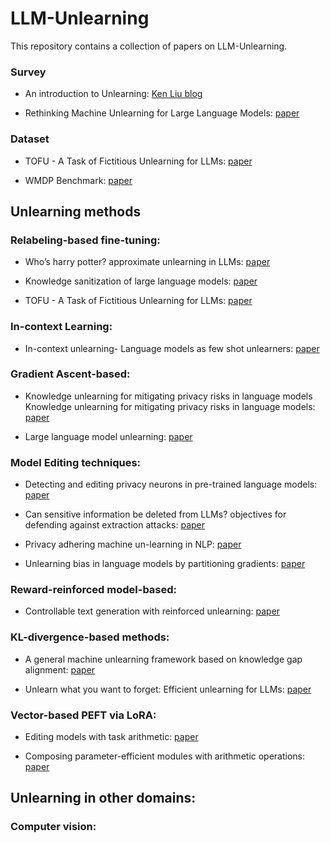 # LLM-Unlearning

This repository contains a collection of papers on LLM-Unlearning.


### Survey

- An introduction to Unlearning: [Ken Liu blog](https://ai.stanford.edu/~kzliu/blog/unlearning)
  
- Rethinking Machine Unlearning for Large Language Models: [paper](https://arxiv.org/abs/2402.08787)

### Dataset

- TOFU - A Task of Fictitious Unlearning for LLMs: [paper](https://arxiv.org/pdf/2401.06121)
  
- WMDP Benchmark: [paper](https://www.wmdp.ai/)

## Unlearning methods

### Relabeling-based fine-tuning:

- Who’s harry potter? approximate unlearning in LLMs: [paper](https://arxiv.org/abs/2310.02238)
  
- Knowledge sanitization of large language models: [paper](https://arxiv.org/abs/2309.11852)
  
- TOFU - A Task of Fictitious Unlearning for LLMs: [paper](https://arxiv.org/pdf/2401.06121)

### In-context Learning:

- In-context unlearning- Language models as few shot unlearners: [paper](https://arxiv.org/abs/2310.07579)

### Gradient Ascent-based:

- Knowledge unlearning for mitigating privacy risks in language models Knowledge unlearning for mitigating
privacy risks in language models: [paper](https://arxiv.org/abs/2210.01504)

- Large language model unlearning: [paper](https://arxiv.org/pdf/2310.10683)
  

### Model Editing techniques:
- Detecting and editing privacy neurons in pre-trained language models: [paper](https://aclanthology.org/2023.emnlp-main.174/)

- Can sensitive information be deleted from LLMs? objectives for defending against extraction attacks: [paper](https://openreview.net/pdf?id=7erlRDoaV8)
  
- Privacy adhering machine un-learning in NLP: [paper](https://aclanthology.org/2023.findings-ijcnlp.25/)
  
- Unlearning bias in language models by partitioning gradients: [paper](https://aclanthology.org/2023.findings-acl.375.pdf)

### Reward-reinforced model-based:

- Controllable text generation with reinforced unlearning: [paper](https://proceedings.neurips.cc/paper_files/paper/2022/file/b125999bde7e80910cbdbd323087df8f-Paper-Conference.pdf)
  

### KL-divergence-based methods:
-  A general machine unlearning framework based on knowledge gap alignment: [paper](https://arxiv.org/abs/2305.06535)
   
-  Unlearn what you want to forget: Efficient unlearning for LLMs: [paper](https://arxiv.org/abs/2310.20150)

### Vector-based PEFT via LoRA:
- Editing models with task arithmetic: [paper](https://openreview.net/forum?id=6t0Kwf8-jrj)

- Composing parameter-efficient modules with arithmetic operations: [paper](https://openreview.net/forum?id=5r3e27I9Gy&noteId=nnKn6sYNaV)


## Unlearning in other domains:

### Computer vision:

